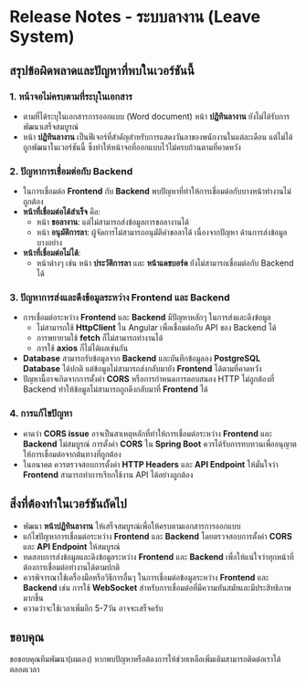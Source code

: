 # Release Notes - ระบบลางาน (Leave System)

## สรุปข้อผิดพลาดและปัญหาที่พบในเวอร์ชันนี้

### 1. หน้าจอไม่ครบตามที่ระบุในเอกสาร
- ตามที่ได้ระบุในเอกสารการออกแบบ (Word document) หน้า **ปฏิทินลางาน** ยังไม่ได้รับการพัฒนาเสร็จสมบูรณ์
- หน้า **ปฏิทินลางาน** เป็นฟีเจอร์ที่สำคัญสำหรับการแสดงวันลาของพนักงานในแต่ละเดือน แต่ไม่ได้ถูกพัฒนาในเวอร์ชันนี้ ซึ่งทำให้หน้าจอที่ออกแบบไว้ไม่ครบถ้วนตามที่คาดหวัง

### 2. ปัญหาการเชื่อมต่อกับ Backend
- ในการเชื่อมต่อ **Frontend** กับ **Backend** พบปัญหาที่ทำให้การเชื่อมต่อกับบางหน้าทำงานไม่ถูกต้อง
- **หน้าที่เชื่อมต่อได้สำเร็จ** คือ:
  - หน้า **ขอลางาน**: แต่ไม่สามารถส่งข้อมูลการขอลางานได้
  - หน้า **อนุมัติการลา**: ผู้จัดการไม่สามารถอนุมัติคำขอลาได้
  เนื่องจากปัญหา ด้านการส่งข้อมูลบางอย่าง
- **หน้าที่เชื่อมต่อไม่ได้**:
  - หน้าต่างๆ เช่น หน้า **ประวัติการลา** และ **หน้าแดชบอร์ด** ยังไม่สามารถเชื่อมต่อกับ Backend ได้

### 3. ปัญหาการส่งและดึงข้อมูลระหว่าง Frontend และ Backend
- การเชื่อมต่อระหว่าง **Frontend** และ **Backend** มีปัญหาหลักๆ ในการส่งและดึงข้อมูล
  - ไม่สามารถใช้ **HttpClient** ใน Angular เพื่อเชื่อมต่อกับ API ของ Backend ได้
  - การพยายามใช้ **fetch** ก็ไม่สามารถทำงานได้
  - การใช้ **axios** ก็ไม่ได้ผลเช่นกัน
- **Database** สามารถรับข้อมูลจาก **Backend** และบันทึกข้อมูลลง **PostgreSQL Database** ได้ปกติ แต่ข้อมูลไม่สามารถส่งกลับมายัง **Frontend** ได้ตามที่คาดหวัง
- ปัญหานี้อาจเกิดจากการตั้งค่า **CORS** หรือการกำหนดการตอบสนอง HTTP ไม่ถูกต้องที่ Backend ทำให้ข้อมูลไม่สามารถถูกดึงกลับมาที่ **Frontend** ได้

### 4. การแก้ไขปัญหา
- คาดว่า **CORS issue** อาจเป็นสาเหตุหลักที่ทำให้การเชื่อมต่อระหว่าง **Frontend** และ **Backend** ไม่สมบูรณ์ การตั้งค่า **CORS** ใน **Spring Boot** ควรได้รับการทบทวนเพื่ออนุญาตให้การเชื่อมต่อจากต้นทางที่ถูกต้อง
- ในอนาคต ควรตรวจสอบการตั้งค่า **HTTP Headers** และ **API Endpoint** ให้มั่นใจว่า **Frontend** สามารถทำการเรียกใช้งาน API ได้อย่างถูกต้อง

## สิ่งที่ต้องทำในเวอร์ชันถัดไป
- พัฒนา **หน้าปฏิทินลางาน** ให้เสร็จสมบูรณ์เพื่อให้ครบตามเอกสารการออกแบบ
- แก้ไขปัญหาการเชื่อมต่อระหว่าง **Frontend** และ **Backend** โดยตรวจสอบการตั้งค่า **CORS** และ **API Endpoint** ให้สมบูรณ์
- ทดสอบการส่งข้อมูลและดึงข้อมูลระหว่าง **Frontend** และ **Backend** เพื่อให้แน่ใจว่าทุกหน้าที่ต้องการเชื่อมต่อทำงานได้ตามปกติ
- ควรพิจารณาใช้เครื่องมือหรือวิธีการอื่นๆ ในการเชื่อมต่อข้อมูลระหว่าง **Frontend** และ **Backend** เช่น การใช้ **WebSocket** สำหรับการเชื่อมต่อที่มีความทันสมัยและมีประสิทธิภาพมากขึ้น
- ควาดว่าจะใช้เวลาเพิ่มอีก 5-7วัน อาจจะเสร็จครับ

## ขอบคุณ
ขอขอบคุณทีมพัฒนา(ผมเอง) หากพบปัญหาหรือต้องการให้ช่วยเหลือเพิ่มเติมสามารถติดต่อเราได้ตลอดเวลา
